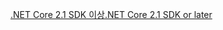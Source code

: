 [<span data-ttu-id="cec70-101">.NET Core 2.1 SDK 이상</span><span class="sxs-lookup"><span data-stu-id="cec70-101">.NET Core 2.1 SDK or later</span></span>](https://dotnet.microsoft.com/download/dotnet-core)
